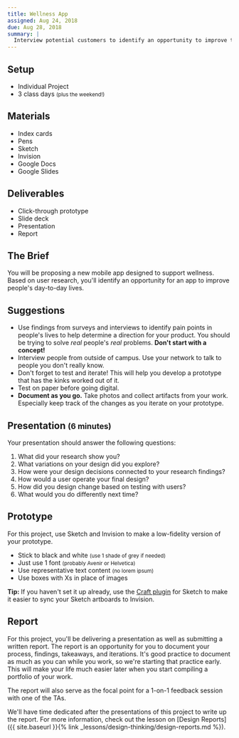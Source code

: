 ```yaml
---
title: Wellness App
assigned: Aug 24, 2018
due: Aug 28, 2018
summary: |
  Interview potential customers to identify an opportunity to improve their well-being with a thoughtful mobile app. Remember: you are not your user.
---
```



Setup
-----

- Individual Project
- 3 class days <small>(plus the weekend!)</small>


Materials
---------

- Index cards
- Pens
- Sketch
- Invision
- Google Docs
- Google Slides


Deliverables
------------

- Click-through prototype
- Slide deck
- Presentation
- Report


The Brief
---------

You will be proposing a new mobile app designed to support wellness. Based on user research, you'll identify an opportunity for an app to improve people's day-to-day lives.


Suggestions
-----------

- Use findings from surveys and interviews to identify pain points in people's lives to help determine a direction for your product. You should be trying to solve *real* people's *real* problems. **Don't start with a concept!**
- Interview people from outside of campus. Use your network to talk to people you don't really know.
- Don't forget to test and iterate! This will help you develop a prototype that has the kinks worked out of it.
- Test on paper before going digital.
- **Document as you go.** Take photos and collect artifacts from your work. Especially keep track of the changes as you iterate on your prototype.


Presentation <small>(6 minutes)</small>
------------

Your presentation should answer the following questions:

1. What did your research show you?
2. What variations on your design did you explore?
3. How were your design decisions connected to your research findings?
4. How would a user operate your final design?
5. How did you design change based on testing with users?
6. What would you do differently next time?


Prototype
---------

For this project, use Sketch and Invision to make a low-fidelity version of your prototype.

- Stick to black and white <small>(use 1 shade of grey if needed)</small>
- Just use 1 font <small>(probably Avenir or Helvetica)</small>
- Use representative text content <small>(no lorem ipsum)</small>
- Use boxes with Xs in place of images

**Tip:** If you haven't set it up already, use the [Craft plugin](https://www.invisionapp.com/craft) for Sketch to make it easier to sync your Sketch artboards to Invision.


Report
------

For this project, you'll be delivering a presentation as well as submitting a written report. The report is an opportunity for you to document your process, findings, takeaways, and iterations. It's good practice to document as much as you can while you work, so we're starting that practice early. This will make your life much easier later when you start compiling a portfolio of your work.

The report will also serve as the focal point for a 1-on-1 feedback session with one of the TAs.

We'll have time dedicated after the presentations of this project to write up the report. For more information, check out the lesson on [Design Reports]({{ site.baseurl }}{% link _lessons/design-thinking/design-reports.md %}).

